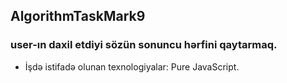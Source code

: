 ##  AlgorithmTaskMark9

### user-ın daxil etdiyi sözün sonuncu hərfini qaytarmaq.

- İşdə istifadə olunan texnologiyalar: Pure JavaScript.